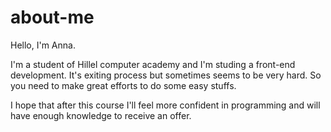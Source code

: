 # about-me
Hello, I'm Anna. 

I'm a student of Hillel computer academy and I'm studing a front-end development. It's exiting process but sometimes seems to be very hard. So you need to make great efforts to do some easy stuffs.

I hope that after this course I'll feel more confident in programming and will have enough knowledge to receive an offer.